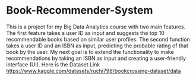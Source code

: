 # Book-Recommender-System
This is a project for my Big Data Analytics course with two main features. The first feature takes a user ID as input and suggests the top 10 recommendable books based on similar user profiles. The second function takes a user ID and an ISBN as input, predicting the probable rating of that book by the user. My next goal is to extend the functionality to make recommendations by taking an ISBN as input and creating a user-friendly interface (UI). Here is the Dataset Link https://www.kaggle.com/datasets/ruchi798/bookcrossing-dataset/data
